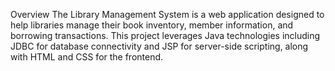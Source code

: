 Overview
The Library Management System is a web application designed to help libraries manage their book inventory, member information, and borrowing transactions. This project leverages Java technologies including JDBC for database connectivity and JSP for server-side scripting, along with HTML and CSS for the frontend.
